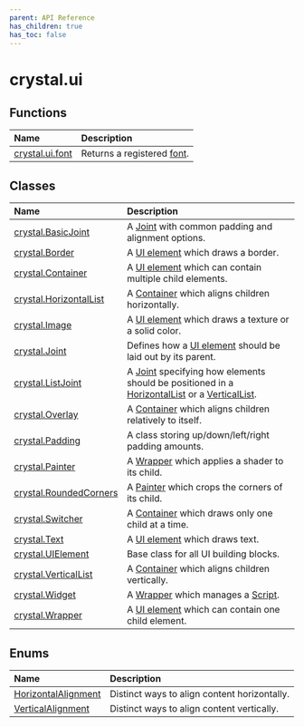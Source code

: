 ```yaml
---
parent: API Reference
has_children: true
has_toc: false
---
```


# crystal.ui

## Functions

| Name                    | Description                                                |
| :---------------------- | :--------------------------------------------------------- |
| [crystal.ui.font](font) | Returns a registered [font](https://love2d.org/wiki/Font). |

## Classes

| Name                                      | Description                                                                                                                              |
| :---------------------------------------- | :--------------------------------------------------------------------------------------------------------------------------------------- |
| [crystal.BasicJoint](basic_joint)         | A [Joint](joint) with common padding and alignment options.                                                                              |
| [crystal.Border](border)                  | A [UI element](ui_element) which draws a border.                                                                                         |
| [crystal.Container](container)            | A [UI element](ui_element) which can contain multiple child elements.                                                                    |
| [crystal.HorizontalList](horizontal_list) | A [Container](container) which aligns children horizontally.                                                                             |
| [crystal.Image](image)                    | A [UI element](ui_element) which draws a texture or a solid color.                                                                       |
| [crystal.Joint](joint)                    | Defines how a [UI element](ui_element) should be laid out by its parent.                                                                 |
| [crystal.ListJoint](list_joint)           | A [Joint](joint) specifying how elements should be positioned in a [HorizontalList](horizontal_list) or a [VerticalList](vertical_list). |
| [crystal.Overlay](overlay)                | A [Container](container) which aligns children relatively to itself.                                                                     |
| [crystal.Padding](padding)                | A class storing up/down/left/right padding amounts.                                                                                      |
| [crystal.Painter](painter)                | A [Wrapper](wrapper) which applies a shader to its child.                                                                                |
| [crystal.RoundedCorners](rounded_corners) | A [Painter](painter) which crops the corners of its child.                                                                               |
| [crystal.Switcher](switcher)              | A [Container](container) which draws only one child at a time.                                                                           |
| [crystal.Text](text)                      | A [UI element](ui_element) which draws text.                                                                                             |
| [crystal.UIElement](ui_element)           | Base class for all UI building blocks.                                                                                                   |
| [crystal.VerticalList](vertical_lsit)     | A [Container](container) which aligns children vertically.                                                                               |
| [crystal.Widget](widget)                  | A [Wrapper](wrapper) which manages a [Script](/crystal/api/script/script).                                                               |
| [crystal.Wrapper](wrapper)                | A [UI element](ui_element) which can contain one child element.                                                                          |

## Enums

| Name                                        | Description                                  |
| :------------------------------------------ | :------------------------------------------- |
| [HorizontalAlignment](horizontal_alignment) | Distinct ways to align content horizontally. |
| [VerticalAlignment](vertical_alignment)     | Distinct ways to align content vertically.   |
